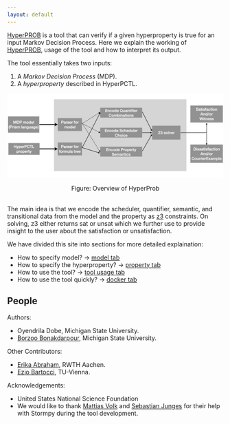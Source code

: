 ```yaml
---
layout: default
---
```

[HyperPROB](https://github.com/oyendrila-dobe/HyperProb "HyperProb") is a tool that can verify if a given hyperproperty is true for an input Markov Decision Process. Here we explain the working of [HyperPROB](https://github.com/oyendrila-dobe/HyperProb "HyperProb"), usage of the tool and how to interpret its output.  

The tool essentially takes two inputs:
1. A *Markov Decision Process* (MDP).
2. A *hyperproperty* described in HyperPCTL.

![tool_overview](assets/images/tool_overview.jpeg)
<div style="text-align: center;"> Figure: Overview of HyperProb </div>
<br>

The main idea is that we encode the scheduler, quantifier, semantic, and transitional data from the model and the property as [z3](https://github.com/Z3Prover/z3 "z3") constraints. On solving, z3 either returns sat or unsat which we further use to provide insight to the user about the satisfaction or unsatisfaction.

We have divided this site into sections for more detailed explaination:
- How to specify model? -> [model tab](model/ "model tab")
- How to specify the hyperproperty? -> [property tab](hyperproperty/ "hyperproperty tab")
- How to use the tool? -> [tool usage tab](tool_usage/ "tool_usage tab")
- How to use the tool quickly? -> [docker tab](docker/ "docker tab")


People
-------

  Authors:
  - Oyendrila Dobe, Michigan State University. 
  - [Borzoo Bonakdarpour](http://www.cse.msu.edu/~borzoo/), Michigan State University. 
  
  Other Contributors:
  - [Erika Abraham](https://ths.rwth-aachen.de/people/erika-abraham/), RWTH Aachen.
  - [Ezio Bartocci](https://informatics.tuwien.ac.at/people/ezio-bartocci), TU-Vienna.

  Acknowledgements:
  - United States National Science Foundation 
  - We would like to thank [Mattias Volk](https://moves.rwth-aachen.de/people/volk/) and [Sebastian Junges](https://sjunges.github.io/sebastian-junges/) for their help with Stormpy during the tool development.